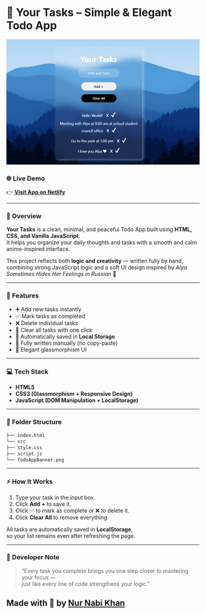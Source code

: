 # 📝 Your Tasks – Simple & Elegant Todo App

![Todo App Banner](./TodoAppBanner.png)

### 🌐 Live Demo  
👉 **[Visit App on Netlify](https://todolistapp-nurnabikhan.netlify.app/)**  

---

### 🌄 Overview
**Your Tasks** is a clean, minimal, and peaceful Todo App built using **HTML, CSS, and Vanilla JavaScript**.  
It helps you organize your daily thoughts and tasks with a smooth and calm anime-inspired interface.  

This project reflects both **logic and creativity** — written fully by hand, combining strong JavaScript logic and a soft UI design inspired by *Alya Sometimes Hides Her Feelings in
Russian* 💙  

---

### 🚀 Features
- ➕ Add new tasks instantly  
- ✅ Mark tasks as completed  
- ❌ Delete individual tasks  
- 🧹 Clear all tasks with one click  
- 💾 Automatically saved in **Local Storage**  
- 🧠 Fully written manually (no copy-paste)  
- 🌈 Elegant glassmorphism UI  

---

### 💻 Tech Stack
- **HTML5**
- **CSS3 (Glassmorphism + Responsive Design)**
- **JavaScript (DOM Manipulation + LocalStorage)**

---

### 📂 Folder Structure

```
├── index.html
└── src
├── style.css
├── script.js
└── TodoAppBanner.png
```

---

### ⚡ How It Works
1. Type your task in the input box.  
2. Click **Add +** to save it.  
3. Click ✅ to mark as complete or ❌ to delete it.  
4. Click **Clear All** to remove everything.  

All tasks are automatically saved in **LocalStorage**,  
so your list remains even after refreshing the page.  

---

### 🌸 Developer Note
> “Every task you complete brings you one step closer to mastering your focus —  
> just like every line of code strengthens your logic.”  

Made with 💙 by **[Nur Nabi Khan](https://github.com/nurnabi7002)**  
---
